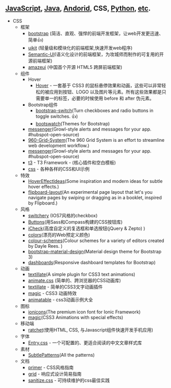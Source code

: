 ## [JavaScript](README.md), [Java](bookmark-java.md), [Andorid](bookmark-andorid.md), CSS, [Python](bookmark-pyton.md), [etc](bookmark-miscellaneous.md).

+ CSS
  + 框架
    + [bootstrap](https://github.com/twbs/bootstrap) (简洁、直观、强悍的前端开发框架，让web开发更迅速、简单:thumbsup:)
    + [uikit](https://github.com/uikit/uikit) (轻量级和模块化的前端框架,快速开发web程序)
    + [Semantic-UI](https://github.com/Semantic-Org/Semantic-UI)(语义化设计的前端框架，为攻城师而制作的可复用的开源前端框架)
    + [amazeui](https://github.com/allmobilize/amazeui) (中国首个开源 HTML5 跨屏前端框架) 
  + 组件
    + Hover
      + [Hover](https://github.com/IanLunn/Hover) - 一套基于 CSS3 的鼠标悬停效果和动画，这些可以非常轻松的被应用到按钮、LOGO 以及图片等元素。所有这些效果都是只需要单一的标签，必要的时候使用 before 和 after 伪元素。
    + Bootstrap组件
      + [bootstrap-switch](https://github.com/nostalgiaz/bootstrap-switch)(Turn checkboxes and radio buttons in toggle switches. :+1:)
      + [bootswatch](https://github.com/thomaspark/bootswatch)(Themes for Bootstrap)
    + [messenger](https://github.com/HubSpot/messenger)(Growl-style alerts and messages for your app. #hubspot-open-source) 
    + [960-Grid-System](https://github.com/nathansmith/960-Grid-System)(The 960 Grid System is an effort to streamline web development workflow.)
    + [messenger](https://github.com/HubSpot/messenger)(Growl-style alerts and messages for your app. #hubspot-open-source)
    + [t3](https://github.com/t3framework/t3) - T3 Framework - (核心插件和空白模板)
    + [css](https://github.com/hakimel/css) - 各种各样的CSS和UI示例
  + 特效
    + [HoverEffectIdeas](https://github.com/codrops/HoverEffectIdeas)(Some inspiration and modern ideas for subtle hover effects.)  
    + [flipboard-layout](https://github.com/botelho/flipboard-layout)(An experimental page layout that let's you navigate pages by swiping or dragging as in a booklet, inspired by Flipboard.)
  + 风格
    + [switchery](https://github.com/abpetkov/switchery) (IOS7风格的checkbox)
    + [Buttons](https://github.com/alexwolfe/Buttons)(用Sass和Compass构建的CSS按钮库)
    + [iCheck](https://github.com/fronteed/iCheck)(高度自定义的复选框和单选按钮(jQuery & Zepto) )
    + [colors](https://github.com/mrmrs/colors)(漂亮的Web预定义颜色)
    + [colour-schemes](https://github.com/daylerees/colour-schemes)(Colour schemes for a variety of editors created by Dayle Rees. )
    + [bootstrap-material-design](https://github.com/FezVrasta/bootstrap-material-design)(Material design theme for Bootstrap 3)
    + [dashboards](https://github.com/keen/dashboards)(Responsive dashboard templates for Bootstrap)
  + 动画
    + [textillate](https://github.com/jschr/textillate)(A simple plugin for CSS3 text animations) 
    + [animate.css](https://github.com/daneden/animate.css) (简单的、跨浏览器的CSS动画库) 
    + [textillate](https://github.com/jschr/textillate) - 简单的CSS3文字动画插件
    + [magic](https://github.com/miniMAC/magic) - CSS3 动画特效
    + [animatable](https://github.com/leaverou/animatable) - css3动画示例大全
  + 图标
    + [ionicons](https://github.com/driftyco/ionicons)(The premium icon font for Ionic Framework) 
    + [magic](https://github.com/miniMAC/magic)(CSS3 Animations with special effects)
  + 移动端
    + [ratchet](https://github.com/twbs/ratchet)(使用HTML‚ CSS‚ 与Javascript组件快速开发手机应用)
  + 字体
    + [Entry.css](https://github.com/zmmbreeze/Entry.css) - 一个可配置的、更适合阅读的中文文章样式库  
  + 素材
    + [SubtlePatterns](https://github.com/subtlepatterns/SubtlePatterns#subtlepatterns)(All the patterns)
  + 文档
    + [primer](https://github.com/primer/primer) - CSS风格指南 
    + [grid](https://github.com/aekaplan/grid) - 响应式设计简易指南 
    + [sanitize.css](https://github.com/jonathantneal/sanitize.css) - 可持续维护的css最佳实践 
    

